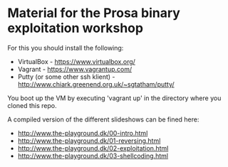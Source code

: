 # Material for the Prosa binary exploitation workshop

For this you should install the following:

* VirtualBox - https://www.virtualbox.org/
* Vagrant - https://www.vagrantup.com/
* Putty (or some other ssh klient) - http://www.chiark.greenend.org.uk/~sgtatham/putty/

You boot up the VM by executing 'vagrant up' in the directory where you cloned this repo.

A compiled version of the different slideshows can be fined here:
* http://www.the-playground.dk/00-intro.html
* http://www.the-playground.dk/01-reversing.html
* http://www.the-playground.dk/02-exploitation.html
* http://www.the-playground.dk/03-shellcoding.html
